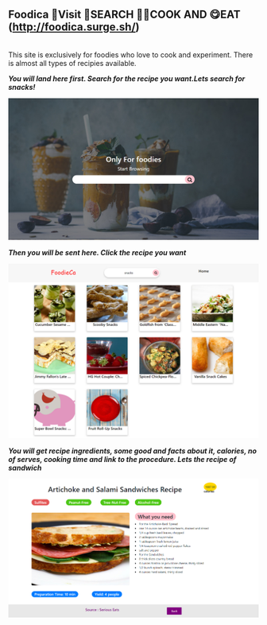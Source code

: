  **Foodica** 🚶**Visit** 👀**SEARCH** 👩‍🍳**COOK** **AND** 😋**EAT**<br>
(http://foodica.surge.sh/)
------
<br>
This site is exclusively for foodies who love to cook and experiment. There is almost all types of recipies available. 
<br>


**_You will land here first. Search for the recipe you want.Lets search for snacks!_**

![Cover Photo](https://github.com/Sushmitha-Katti/Foodica/blob/master/images/food-cover.png "")

**_Then you will be sent here. Click the recipe you want_**

![Cover Photo](https://github.com/Sushmitha-Katti/Foodica/blob/master/images/foodica-next.png "")

**_You will get recipe ingredients, some good and facts about it, calories, no of serves, cooking time and link to the procedure. Lets the recipe of sandwich_**

![Cover Photo](https://github.com/Sushmitha-Katti/Foodica/blob/master/images/foodica-recipe.png "")


 






